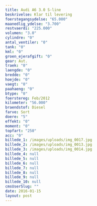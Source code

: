 ```yaml
---
title: Audi A6 3.0 S-line
beskrivelse: Klar til levering
foerstegangsydelse: "65.000"
maanedlig_ydelse: "3.700"
restvaerdi: "225.000"
volumen: "3.0"
cylindre: "0"
antal_ventiler: "0"
tank: "0"
kml: "0"
groen_ejerafgift: "0"
gear: Aut.
traek: "0"
laengde: "0"
bredde: "0"
hoejde: "0"
vaegt: "0"
paahaeng: "0"
btype: "0"
foerstereg: Feb/2012
kilometer: "56.000"
braendstof: Diesel
farve: Sort
doere: "5"
effekt: "0"
moment: "0"
topfart: "250"
acc: "0"
billede_1: /images/uploads/img_0017.jpg
billede_2: /images/uploads/img_0013.jpg
billede_3: /images/uploads/img_0014.jpg
billede_4: null
billede_5: null
billede_6: null
billede_7: null
billede_8: null
billede_9: null
billede_10: null
cmsUserSlug: ""
date: 2016-01-15 
layout: post
---
```


